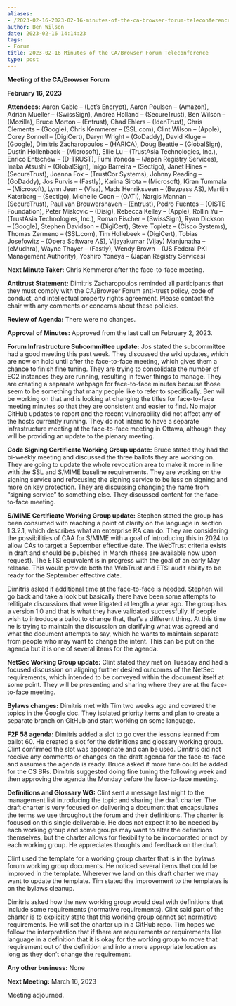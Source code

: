 ```yaml
---
aliases:
- /2023-02-16-2023-02-16-minutes-of-the-ca-browser-forum-teleconference/
author: Ben Wilson
date: 2023-02-16 14:14:23
tags:
- Forum
title: 2023-02-16 Minutes of the CA/Browser Forum Teleconference
type: post
---
```


**Meeting of the CA/Browser Forum**

**February 16, 2023**

**Attendees:** Aaron Gable – (Let’s Encrypt), Aaron Poulsen – (Amazon), Adrian Mueller – (SwissSign), Andrea Holland – (SecureTrust), Ben Wilson – (Mozilla), Bruce Morton – (Entrust), Chad Ehlers – (IdenTrust), Chris Clements – (Google), Chris Kemmerer – (SSL.com), Clint Wilson – (Apple), Corey Bonnell – (DigiCert), Daryn Wright – (GoDaddy), David Kluge – (Google), Dimitris Zacharopoulos – (HARICA), Doug Beattie – (GlobalSign), Dustin Hollenback – (Microsoft), Ellie Lu – (TrustAsia Technologies, Inc.), Enrico Entschew – (D-TRUST), Fumi Yoneda – (Japan Registry Services), Inaba Atsushi – (GlobalSign), Inigo Barreira – (Sectigo), Janet Hines – (SecureTrust), Joanna Fox – (TrustCor Systems), Johnny Reading – (GoDaddy), Jos Purvis – (Fastly), Karina Sirota – (Microsoft), Kiran Tummala – (Microsoft), Lynn Jeun – (Visa), Mads Henriksveen – (Buypass AS), Martijn Katerbarg – (Sectigo), Michelle Coon – (OATI), Nargis Mannan – (SecureTrust), Paul van Brouwershaven – (Entrust), Pedro Fuentes – (OISTE Foundation), Peter Miskovic – (Disig), Rebecca Kelley – (Apple), Rollin Yu – (TrustAsia Technologies, Inc.), Roman Fischer – (SwissSign), Ryan Dickson – (Google), Stephen Davidson – (DigiCert), Steve Topletz – (Cisco Systems), Thomas Zermeno – (SSL.com), Tim Hollebeek – (DigiCert), Tobias Josefowitz – (Opera Software AS), Vijayakumar (Vijay) Manjunatha – (eMudhra), Wayne Thayer – (Fastly), Wendy Brown – (US Federal PKI Management Authority), Yoshiro Yoneya – (Japan Registry Services)

**Next Minute Taker:** Chris Kemmerer after the face-to-face meeting.

**Antitrust Statement:** Dimitris Zacharopoulos reminded all participants that they must comply with the CA/Browser Forum anti-trust policy, code of conduct, and intellectual property rights agreement. Please contact the chair with any comments or concerns about these policies.

**Review of Agenda:** There were no changes.

**Approval of Minutes:** Approved from the last call on February 2, 2023.

**Forum Infrastructure Subcommittee update:** Jos stated the subcommittee had a good meeting this past week. They discussed the wiki updates, which are now on hold until after the face-to-face meeting, which gives them a chance to finish fine tuning. They are trying to consolidate the number of EC2 instances they are running, resulting in fewer things to manage. They are creating a separate webpage for face-to-face minutes because those seem to be something that many people like to refer to specifically. Ben will be working on that and is looking at changing the titles for face-to-face meeting minutes so that they are consistent and easier to find. No major GitHub updates to report and the recent vulnerability did not affect any of the hosts currently running. They do not intend to have a separate infrastructure meeting at the face-to-face meeting in Ottawa, although they will be providing an update to the plenary meeting.

**Code Signing Certificate Working Group update:** Bruce stated they had the bi-weekly meeting and discussed the three ballots they are working on. They are going to update the whole revocation area to make it more in line with the SSL and S/MIME baseline requirements. They are working on the signing service and refocusing the signing service to be less on signing and more on key protection. They are discussing changing the name from “signing service” to something else. They discussed content for the face-to-face meeting.

**S/MIME Certificate Working Group update:** Stephen stated the group has been consumed with reaching a point of clarity on the language in section 1.3.2.1, which describes what an enterprise RA can do. They are considering the possibilities of CAA for S/MIME with a goal of introducing this in 2024 to allow CAs to target a September effective date. The WebTrust criteria exists in draft and should be published in March (these are available now upon request). The ETSI equivalent is in progress with the goal of an early May release. This would provide both the WebTrust and ETSI audit ability to be ready for the September effective date.

Dimitris asked if additional time at the face-to-face is needed. Stephen will go back and take a look but basically there have been some attempts to relitigate discussions that were litigated at length a year ago. The group has a version 1.0 and that is what they have validated successfully. If people wish to introduce a ballot to change that, that’s a different thing. At this time he is trying to maintain the discussion on clarifying what was agreed and what the document attempts to say, which he wants to maintain separate from people who may want to change the intent. This can be put on the agenda but it is one of several items for the agenda.

**NetSec Working Group update:** Clint stated they met on Tuesday and had a focused discussion on aligning further desired outcomes of the NetSec requirements, which intended to be conveyed within the document itself at some point. They will be presenting and sharing where they are at the face-to-face meeting.

**Bylaws changes:** Dimitris met with Tim two weeks ago and covered the topics in the Google doc. They isolated priority items and plan to create a separate branch on GitHub and start working on some language.

**F2F 58 agenda:** Dimitris added a slot to go over the lessons learned from ballot 60. He created a slot for the definitions and glossary working group. Clint confirmed the slot was appropriate and can be used. Dimitris did not receive any comments or changes on the draft agenda for the face-to-face and assumes the agenda is ready. Bruce asked if more time could be added for the CS BRs. Dimitris suggested doing fine tuning the following week and then approving the agenda the Monday before the face-to-face meeting.

**Definitions and Glossary WG:** Clint sent a message last night to the management list introducing the topic and sharing the draft charter. The draft charter is very focused on delivering a document that encapsulates the terms we use throughout the forum and their definitions. The charter is focused on this single deliverable. He does not expect it to be needed by each working group and some groups may want to alter the definitions themselves, but the charter allows for flexibility to be incorporated or not by each working group. He appreciates thoughts and feedback on the draft.

Clint used the template for a working group charter that is in the bylaws forum working group documents. He noticed several items that could be improved in the template. Wherever we land on this draft charter we may want to update the template. Tim stated the improvement to the templates is on the bylaws cleanup.

Dimitris asked how the new working group would deal with definitions that include some requirements (normative requirements). Clint said part of the charter is to explicitly state that this working group cannot set normative requirements. He will set the charter up in a GitHub repo. Tim hopes we follow the interpretation that if there are requirements or requirements like language in a definition that it is okay for the working group to move that requirement out of the definition and into a more appropriate location as long as they don’t change the requirement.

**Any other business:** None

**Next Meeting:** March 16, 2023

Meeting adjourned.
